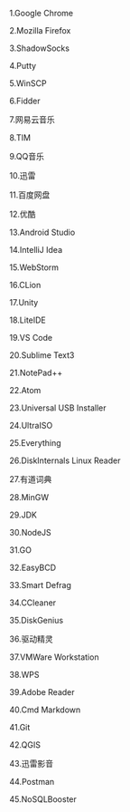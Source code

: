 1.Google Chrome

2.Mozilla Firefox

3.ShadowSocks

4.Putty

5.WinSCP

6.Fidder

7.网易云音乐

8.TIM

9.QQ音乐

10.迅雷

11.百度网盘

12.优酷

13.Android Studio

14.IntelliJ Idea

15.WebStorm

16.CLion

17.Unity

18.LiteIDE

19.VS Code

20.Sublime Text3

21.NotePad++

22.Atom

23.Universal USB Installer

24.UltraISO

25.Everything

26.DiskInternals Linux Reader

27.有道词典

28.MinGW

29.JDK

30.NodeJS

31.GO

32.EasyBCD

33.Smart Defrag

34.CCleaner

35.DiskGenius

36.驱动精灵

37.VMWare Workstation

38.WPS

39.Adobe Reader

40.Cmd Markdown

41.Git

42.QGIS

43.迅雷影音

44.Postman

45.NoSQLBooster
